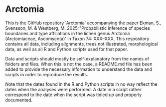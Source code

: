 # Arctomia

This is the GitHub repository 'Arctomia' accompanying the paper Ekman, S., Svensson, M. & Westberg, M. 2025: 'Probabilistic inference of species boundaries and type affiliations in the lichen genus Arctomia (Arctomiaceae, Ascomycota)' in Taxon 74: XXX–XXX. This respository contains all data, including alignments, trees not illustrated, morphological data, as well as all R and Python scripts used for that paper.

Data and scripts should mostly be self-explanatory from the names of folders and files. When this is not the case, a README.md file has been added to provide the necessary information to understand the data and scripts in order to reproduce the results.

Note that the dates found in the R and Python scripts in no way reflect the dates when the analyses were performed. A date in a script rather correspond to the date when the script was tidied up and properly documented.
